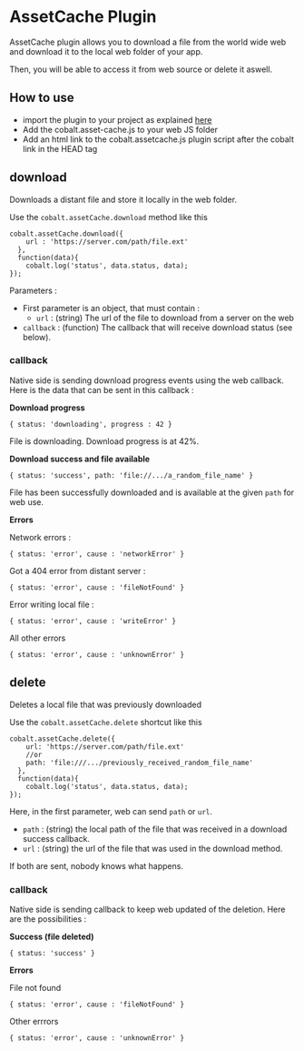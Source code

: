 # AssetCache Plugin

AssetCache plugin allows you to download a file from the world wide web and download it to the local web folder of your app. 

Then, you will be able to access it from web source or delete it aswell.

## How to use

* import the plugin to your project as explained [here](https://github.com/cobaltians/cobalt/wiki/Plugins-usage)
* Add the cobalt.asset-cache.js to your web JS folder
* Add an html link to the cobalt.assetcache.js plugin script after the cobalt link in the HEAD tag

## download

Downloads a distant file and store it locally in the web folder.

Use the `cobalt.assetCache.download` method like this

    cobalt.assetCache.download({
        url : 'https://server.com/path/file.ext'
      },
      function(data){
        cobalt.log('status', data.status, data);
    });

Parameters :

* First parameter is an object, that must contain :
  - `url` : (string) The url of the file to download from a server on the web
* `callback` : (function) The callback that will receive download status (see below).


### callback

Native side is sending download progress events using the web callback. Here is the data that can be sent in this callback :

**Download progress**

`{ status: 'downloading', progress : 42 }`

File is downloading. Download progress is at 42%.

**Download success and file available**

`{ status: 'success', path: 'file://.../a_random_file_name' }`

File has been successfully downloaded and is available at the given `path` for web use.

**Errors**

Network errors :

`{ status: 'error', cause : 'networkError' }`

Got a 404 error from distant server :

`{ status: 'error', cause : 'fileNotFound' }`

Error writing local file : 

`{ status: 'error', cause : 'writeError' }`

All other errors

`{ status: 'error', cause : 'unknownError' }`

## delete

Deletes a local file that was previously downloaded

Use the `cobalt.assetCache.delete` shortcut like this

    cobalt.assetCache.delete({ 
        url: 'https://server.com/path/file.ext'
        //or
        path: 'file:///.../previously_received_random_file_name'
      },
      function(data){
        cobalt.log('status', data.status, data);
    });

Here, in the first parameter, web can send `path` or `url`.

* `path` : (string) the local path of the file that was received in a download success callback.
* `url` : (string) the url of the file that was used in the download method.

If both are sent, nobody knows what happens.

### callback

Native side is sending callback to keep web updated of the deletion. Here are the possibilities :

**Success (file deleted)**

`{ status: 'success' }`

**Errors**

File not found

`{ status: 'error', cause : 'fileNotFound' }`

Other errrors

`{ status: 'error', cause : 'unknownError' }`

